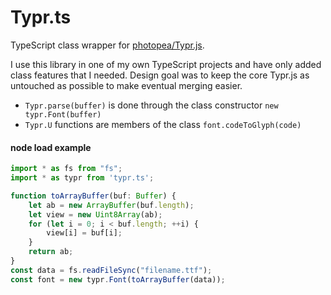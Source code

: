 # Typr.ts  

TypeScript class wrapper for [photopea/Typr.js](https://github.com/photopea/Typr.js).

I use this library in one of my own TypeScript projects and have only added class features that I needed. Design goal was to keep the core Typr.js as untouched as possible to make eventual merging easier.

* `Typr.parse(buffer)` is done through the class constructor `new typr.Font(buffer)`
* `Typr.U` functions are members of the class `font.codeToGlyph(code)`

#### node load example
```typescript
import * as fs from "fs";
import * as typr from 'typr.ts';

function toArrayBuffer(buf: Buffer) {
	let ab = new ArrayBuffer(buf.length);
	let view = new Uint8Array(ab);
	for (let i = 0; i < buf.length; ++i) {
		view[i] = buf[i];
	}
	return ab;
}
const data = fs.readFileSync("filename.ttf");
const font = new typr.Font(toArrayBuffer(data));
```